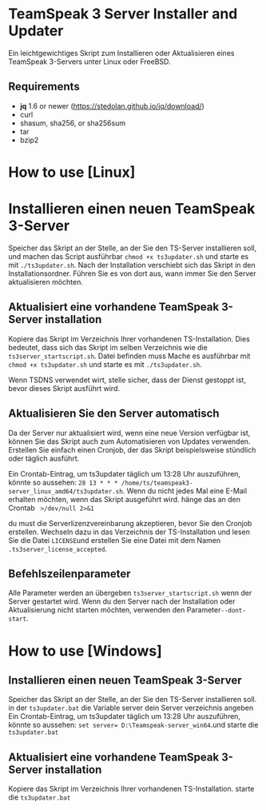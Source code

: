 # TeamSpeak 3 Server Installer and Updater

Ein leichtgewichtiges Skript zum Installieren oder Aktualisieren eines TeamSpeak 3-Servers unter Linux oder FreeBSD.

## Requirements

- **jq** 1.6 or newer (https://stedolan.github.io/jq/download/)
- curl
- shasum, sha256, or sha256sum
- tar
- bzip2

# How to use [Linux]

# Installieren einen neuen TeamSpeak 3-Server

Speicher das Skript an der Stelle, an der Sie den TS-Server installieren soll, und machen das Script ausführbar `chmod +x ts3updater.sh` und starte es mit `./ts3updater.sh`. Nach der Installation verschiebt sich das Skript in den Installationsordner. Führen Sie es von dort aus, wann immer Sie den Server aktualisieren möchten.

## Aktualisiert eine vorhandene TeamSpeak 3-Server installation

Kopiere das Skript im Verzeichnis Ihrer vorhandenen TS-Installation. Dies bedeutet, dass sich das Skript im selben Verzeichnis wie die `ts3server_startscript.sh`. Datei befinden muss Mache es ausführbar mit `chmod +x ts3updater.sh` und starte es mit `./ts3updater.sh`.

Wenn TSDNS verwendet wirt, stelle sicher, dass der Dienst gestoppt ist, bevor dieses Skript ausführt wird.

## Aktualisieren Sie den Server automatisch

Da der Server nur aktualisiert wird, wenn eine neue Version verfügbar ist, können Sie das Skript auch zum Automatisieren von Updates verwenden. Erstellen Sie einfach einen Cronjob, der das Skript beispielsweise stündlich oder täglich ausführt.

Ein Crontab-Eintrag, um ts3updater täglich um 13:28 Uhr auszuführen, könnte so aussehen: `28 13 * * * /home/ts/teamspeak3-server_linux_amd64/ts3updater.sh`.
Wenn du nicht jedes Mal eine E-Mail erhalten möchten, wenn das Skript ausgeführt wird. hänge das an den Crontab ` >/dev/null 2>&1`

du must die Serverlizenzvereinbarung akzeptieren, bevor Sie den Cronjob erstellen. Wechseln dazu in das Verzeichnis der TS-Installation und lesen Sie die Datei `LICENSE`und erstellen Sie eine Datei mit dem Namen `.ts3server_license_accepted`.

## Befehlszeilenparameter

Alle Parameter werden an übergeben `ts3server_startscript.sh` wenn der Server gestartet wird. Wenn du den Server nach der Installation oder Aktualisierung nicht starten möchten, verwenden den Parameter`--dont-start`.

#

# How to use [Windows]

## Installieren einen neuen TeamSpeak 3-Server

Speicher das Skript an der Stelle, an der Sie den TS-Server installieren soll.
in der `ts3updater.bat` die Variable server dein Server verzeichnis angeben
Ein Crontab-Eintrag, um ts3updater täglich um 13:28 Uhr auszuführen, könnte so aussehen: `set server= D:\Teamspeak-server_win64`.und starte die `ts3updater.bat`

## Aktualisiert eine vorhandene TeamSpeak 3-Server installation

Kopiere das Skript im Verzeichnis Ihrer vorhandenen TS-Installation.
starte die `ts3updater.bat`
